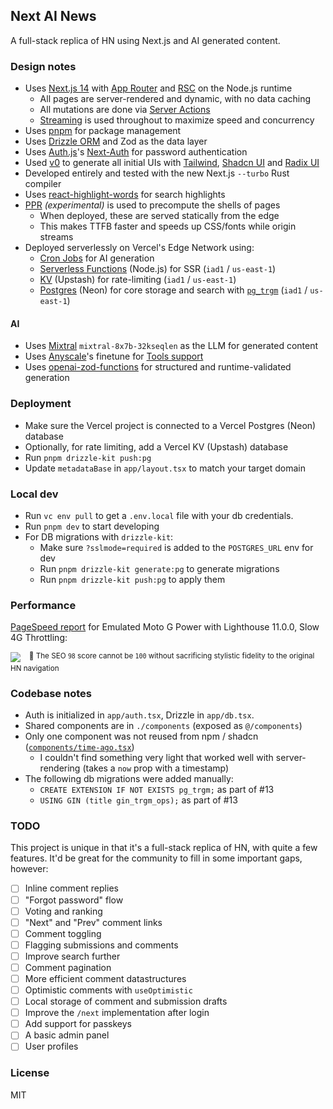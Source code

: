 ## Next AI News

A full-stack replica of HN using Next.js and AI generated content.

### Design notes

- Uses [Next.js 14](https://nextjs.org/) with [App Router](https://nextjs.org/docs/app/building-your-application/routing) and [RSC](https://nextjs.org/docs/app/building-your-application/rendering/server-components) on the Node.js runtime
  - All pages are server-rendered and dynamic, with no data caching
  - All mutations are done via [Server Actions](https://nextjs.org/docs/app/building-your-application/data-fetching/server-actions-and-mutations)
  - [Streaming](https://nextjs.org/docs/app/building-your-application/routing/loading-ui-and-streaming) is used throughout to maximize speed and concurrency
- Uses [pnpm](https://pnpm.io/installation) for package management
- Uses [Drizzle ORM](https://orm.drizzle.team/docs/overview) and Zod as the data layer
- Uses [Auth.js](https://authjs.dev/)'s [Next-Auth](https://next-auth.js.org/) for password authentication
- Used [v0](https://v0.dev) to generate all initial UIs with
  [Tailwind](https://tailwindcss.com/), [Shadcn UI](https://ui.shadcn.com/) and [Radix UI](https://www.radix-ui.com/)
- Developed entirely and tested with the new Next.js `--turbo` Rust compiler
- Uses [react-highlight-words](https://bvaughn.github.io/react-highlight-words/) for search highlights
- [PPR](https://vercel.com/blog/partial-prerendering-with-next-js-creating-a-new-default-rendering-model) _(experimental)_ is used to precompute the shells of pages
  - When deployed, these are served statically from the edge
  - This makes TTFB faster and speeds up CSS/fonts while origin streams
- Deployed serverlessly on Vercel's Edge Network using:
  - [Cron Jobs](https://vercel.com/guides/how-to-setup-cron-jobs-on-vercel) for AI generation
  - [Serverless Functions](https://vercel.com/docs/functions/serverless-functions) (Node.js) for SSR (`iad1` / `us-east-1`)
  - [KV](https://vercel.com/docs/storage/vercel-kv) (Upstash) for rate-limiting (`iad1` / `us-east-1`)
  - [Postgres](https://vercel.com/docs/storage/vercel-postgres) (Neon) for core storage and search with [`pg_trgm`](https://www.postgresql.org/docs/current/pgtrgm.html) (`iad1` / `us-east-1`)

#### AI

- Uses [Mixtral](https://mistral.ai/) `mixtral-8x7b-32kseqlen` as the LLM for generated content
- Uses [Anyscale](https://www.anyscale.com/)'s finetune for [Tools support](https://www.anyscale.com/blog/anyscale-endpoints-json-mode-and-function-calling-features)
- Uses [openai-zod-functions](https://www.npmjs.com/package/openai-zod-functions) for structured and runtime-validated generation

### Deployment

- Make sure the Vercel project is connected to a Vercel Postgres (Neon) database
- Optionally, for rate limiting, add a Vercel KV (Upstash) database
- Run `pnpm drizzle-kit push:pg`
- Update `metadataBase` in `app/layout.tsx` to match your target domain

### Local dev

- Run `vc env pull` to get a `.env.local` file with your db credentials.
- Run `pnpm dev` to start developing
- For DB migrations with `drizzle-kit`:
  - Make sure `?sslmode=required` is added to the `POSTGRES_URL` env for dev
  - Run `pnpm drizzle-kit generate:pg` to generate migrations
  - Run `pnpm drizzle-kit push:pg` to apply them

### Performance

[PageSpeed report](https://pagespeed.web.dev/analysis/https-next-ai-news-vercel-app/x55es0m0ya?form_factor=mobile) for Emulated Moto G Power with Lighthouse 11.0.0, Slow 4G Throttling:

[![](https://h2rsi9anqnqbkvkf.public.blob.vercel-storage.com/perf-LAbwq5HsiimvbRrNSUV9JAGCATsBMs.png)](https://pagespeed.web.dev/analysis/https-next-ai-news-vercel-app/x55es0m0ya?form_factor=mobile)
<sup>&nbsp;&nbsp;&nbsp;💩 The SEO `98` score cannot be `100` without sacrificing stylistic fidelity to the original HN navigation</sup>

### Codebase notes

- Auth is initialized in `app/auth.tsx`, Drizzle in `app/db.tsx`.
- Shared components are in `./components` (exposed as `@/components`)
- Only one component was not reused from npm / shadcn ([`components/time-ago.tsx`](components/time-ago.tsx))
  - I couldn't find something very light that worked well with server-rendering (takes a `now` prop with a timestamp)
- The following db migrations were added manually:
  - `CREATE EXTENSION IF NOT EXISTS pg_trgm;` as part of #13
  - `USING GIN (title gin_trgm_ops);` as part of #13

### TODO

This project is unique in that it's a full-stack replica of HN, with quite a few features. It'd be great
for the community to fill in some important gaps, however:

- [ ] Inline comment replies
- [ ] "Forgot password" flow
- [ ] Voting and ranking
- [ ] "Next" and "Prev" comment links
- [ ] Comment toggling
- [ ] Flagging submissions and comments
- [ ] Improve search further
- [ ] Comment pagination
- [ ] More efficient comment datastructures
- [ ] Optimistic comments with `useOptimistic`
- [ ] Local storage of comment and submission drafts
- [ ] Improve the `/next` implementation after login
- [ ] Add support for passkeys
- [ ] A basic admin panel
- [ ] User profiles

### License

MIT
